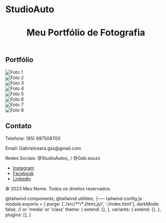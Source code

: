 # StudioAuto 
<html lang="pt-BR">
<head>
    <meta charset="UTF-8">
    <meta name="viewport" content="width=device-width, initial-scale=1.0">
    <title>Portfólio de Fotografia</title>
    <link href="https://cdn.jsdelivr.net/npm/tailwindcss@2.2.19/dist/tailwind.min.css" rel="stylesheet">
</head>
<body class="bg-gray-100 text-gray-900 font-sans">
    <header class="bg-white shadow">
        <div class="container mx-auto px-4 py-6">
            <h1 class="text-3xl font-bold text-center">Meu Portfólio de Fotografia</h1>
        </div>
    </header>
    <main class="container mx-auto px-4 py-6">
        <section id="portfolio" class="my-12">
            <h2 class="text-2xl font-semibold mb-4 text-center">Portfólio</h2>
            <div class="grid grid-cols-1 sm:grid-cols-2 md:grid-cols-3 lg:grid-cols-4 gap-6">
                <!-- Adicione suas fotos aqui -->
                <div class="bg-white shadow rounded overflow-hidden">
                    <img src="foto1.jpg" alt="Foto 1" class="w-full h-48 object-cover">
                </div>
                <div class="bg-white shadow rounded overflow-hidden">
                    <img src="foto2.jpg" alt="Foto 2" class="w-full h-48 object-cover">
                </div>
                <div class="bg-white shadow rounded overflow-hidden">
                    <img src="foto3.jpg" alt="Foto 3" class="w-full h-48 object-cover">
                </div>
                <div class="bg-white shadow rounded overflow-hidden">
                    <img src="foto4.jpg" alt="Foto 4" class="w-full h-48 object-cover">
                </div>
                <div class="bg-white shadow rounded overflow-hidden">
                    <img src="foto5.jpg" alt="Foto 5" class="w-full h-48 object-cover">
                </div>
                <div class="bg-white shadow rounded overflow-hidden">
                    <img src="foto6.jpg" alt="Foto 6" class="w-full h-48 object-cover">
                </div>
                <div class="bg-white shadow rounded overflow-hidden">
                    <img src="foto7.jpg" alt="Foto 7" class="w-full h-48 object-cover">
                </div>
                <div class="bg-white shadow rounded overflow-hidden">
                    <img src="foto8.jpg" alt="Foto 8" class="w-full h-48 object-cover">
                </div>
            </div>
        </section>
        <section id="contato" class="my-12">
            <h2 class="text-2xl font-semibold mb-4 text-center">Contato</h2>
            <div class="text-center">
                <p>Telefone: (85) 997508700 </p>
                <p>Email: Gabrielceara.gss@gmail.com</p>
                <p>Redes Sociais: @StudioAutos_ / @Gab.souzs </p>
                <ul class="flex justify-center space-x-4">
                    <li><a href="https://www.instagram.com/seuperfil" class="text-blue-500">Instagram</a></li>
                    <li><a href="https://www.facebook.com/seuperfil" class="text-blue-500">Facebook</a></li>
                    <li><a href="https://www.linkedin.com/in/seuperfil" class="text-blue-500">LinkedIn</a></li>
                </ul>
            </div>
        </section>
    </main>
    <footer class="bg-white shadow mt-12">
        <div class="container mx-auto px-4 py-6 text-center">
            <p>&copy; 2023 Meu Nome. Todos os direitos reservados.</p>
        </div>
    </footer>
</body>
</html>
@tailwind components;
@tailwind utilities;
├── tailwind.config.js module.exports = {
  purge: ['./src/**/*.{html,js}', './index.html'],
  darkMode: false, // or 'media' or 'class'
  theme: {
    extend: {},
  },
  variants: {
    extend: {},
  },
  plugins: [],
}

